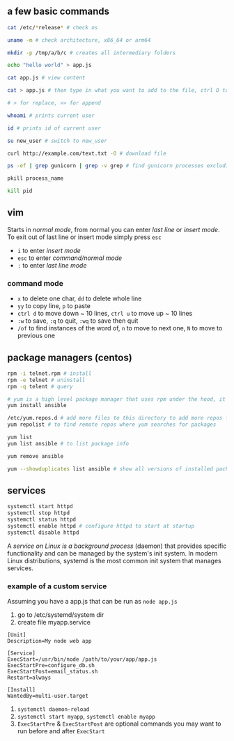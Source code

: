 ## a few basic commands

```bash
cat /etc/*release* # check os

uname -m # check architecture, x86_64 or arm64

mkdir -p /tmp/a/b/c # creates all intermediary folders

echo "hello world" > app.js

cat app.js # view content

cat > app.js # then type in what you want to add to the file, ctrl D to finish

# > for replace, >> for append

whoami # prints current user

id # prints id of current user

su new_user # switch to new_user

curl http://example.com/text.txt -O # download file

ps -ef | grep gunicorn | grep -v grep # find gunicorn processes excluding grep command itself 

pkill process_name

kill pid
```

## vim 

Starts in *normal mode*, from normal you can enter *last line* or *insert mode*. To exit out of last line or insert mode simply press `esc`

- `i` to enter  *insert mode* 
- `esc` to enter *command/normal mode*
- `:` to enter *last line mode*

### command mode

- `x` to delete one char, `dd` to delete whole line
- `yy` to copy line, `p` to paste
- `ctrl d` to move down ~ 10 lines, `ctrl u` to move up ~ 10 lines
- `:w` to save, `:q` to quit, `:wq` to save then quit
- `/of` to find instances of the word of, `n` to move to next one, `N` to move to previous one

## package managers (centos)

```bash
rpm -i telnet.rpm # install
rpm -e telnet # uninstall
rpm -q telent # query

# yum is a high level package manager that uses rpm under the hood, it takes care of dependencies
yum install ansible

/etc/yum.repos.d # add more files to this directory to add more repos for yum to search from
yum repolist # to find remote repos where yum searches for packages

yum list 
yum list ansible # to list package info

yum remove ansible

yum --showduplicates list ansible # show all versions of installed package
```

## services

```bash
systemctl start httpd
systemctl stop httpd
systemctl status httpd
systemctl enable httpd # configure httpd to start at startup
systemctl disable httpd 
```

A *service on Linux is a background process* (daemon) that provides specific functionality and can be managed by the system's init system. In modern Linux distributions, systemd is the most common init system that manages services.

### example of a custom service
Assuming you have a app.js that can be run as `node app.js`
1. go to /etc/systemd/system dir
2. create file myapp.service
```
[Unit]
Description=My node web app

[Service]
ExecStart=/usr/bin/node /path/to/your/app/app.js
ExecStartPre=configure_db.sh
ExecStartPost=email_status.sh
Restart=always

[Install]
WantedBy=multi-user.target 
```
1. `systemctl daemon-reload`
2. `systemctl start myapp`, `systemctl enable myapp`
3. `ExecStartPre` & `ExecStartPost` are optional commands you may want to run before and after `ExecStart`